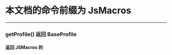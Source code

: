 # 本文档的命令前缀为 JsMacros
----------------------------
### getProfile() 返回 BaseProfile
#### 返回 JSMacros 的

